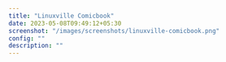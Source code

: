 ```yaml
---
title: "Linuxville Comicbook"
date: 2023-05-08T09:49:12+05:30
screenshot: "/images/screenshots/linuxville-comicbook.png"
config: ""
description: ""
---
```

